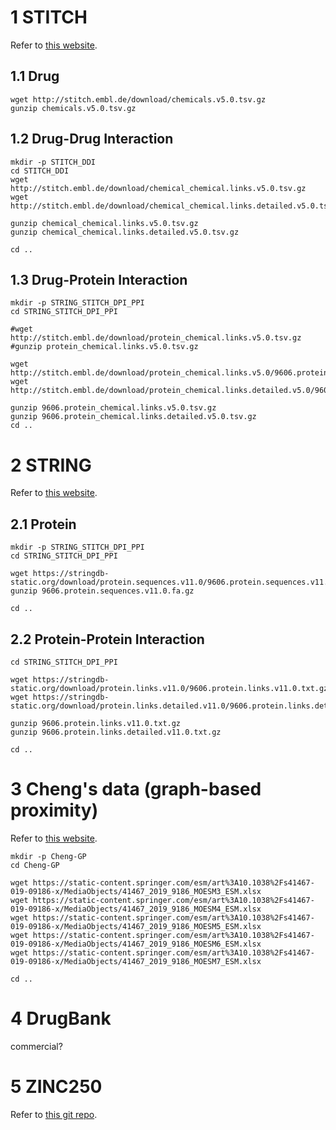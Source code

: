 # 1 STITCH

Refer to [this website](http://stitch.embl.de/cgi/download.pl?UserId=brZwE7NC7wm0&sessionId=NwiV0asmJEYj).

## 1.1 Drug

```
wget http://stitch.embl.de/download/chemicals.v5.0.tsv.gz
gunzip chemicals.v5.0.tsv.gz
```

## 1.2 Drug-Drug Interaction

```
mkdir -p STITCH_DDI
cd STITCH_DDI
wget http://stitch.embl.de/download/chemical_chemical.links.v5.0.tsv.gz
wget http://stitch.embl.de/download/chemical_chemical.links.detailed.v5.0.tsv.gz

gunzip chemical_chemical.links.v5.0.tsv.gz
gunzip chemical_chemical.links.detailed.v5.0.tsv.gz

cd ..
```

## 1.3 Drug-Protein Interaction

```
mkdir -p STRING_STITCH_DPI_PPI
cd STRING_STITCH_DPI_PPI

#wget http://stitch.embl.de/download/protein_chemical.links.v5.0.tsv.gz
#gunzip protein_chemical.links.v5.0.tsv.gz

wget http://stitch.embl.de/download/protein_chemical.links.v5.0/9606.protein_chemical.links.v5.0.tsv.gz
wget http://stitch.embl.de/download/protein_chemical.links.detailed.v5.0/9606.protein_chemical.links.detailed.v5.0.tsv.gz

gunzip 9606.protein_chemical.links.v5.0.tsv.gz
gunzip 9606.protein_chemical.links.detailed.v5.0.tsv.gz
cd ..
```

# 2 STRING

Refer to [this website](https://string-db.org/cgi/download.pl?sessionId=BROC69NXnwj6).

## 2.1 Protein

```
mkdir -p STRING_STITCH_DPI_PPI
cd STRING_STITCH_DPI_PPI

wget https://stringdb-static.org/download/protein.sequences.v11.0/9606.protein.sequences.v11.0.fa.gz
gunzip 9606.protein.sequences.v11.0.fa.gz

cd ..
```

## 2.2 Protein-Protein Interaction

```
cd STRING_STITCH_DPI_PPI

wget https://stringdb-static.org/download/protein.links.v11.0/9606.protein.links.v11.0.txt.gz
wget https://stringdb-static.org/download/protein.links.detailed.v11.0/9606.protein.links.detailed.v11.0.txt.gz

gunzip 9606.protein.links.v11.0.txt.gz
gunzip 9606.protein.links.detailed.v11.0.txt.gz

cd ..
```

# 3 Cheng's data (graph-based proximity)

Refer to [this website](https://www.nature.com/articles/s41467-019-09186-x).

```
mkdir -p Cheng-GP
cd Cheng-GP

wget https://static-content.springer.com/esm/art%3A10.1038%2Fs41467-019-09186-x/MediaObjects/41467_2019_9186_MOESM3_ESM.xlsx
wget https://static-content.springer.com/esm/art%3A10.1038%2Fs41467-019-09186-x/MediaObjects/41467_2019_9186_MOESM4_ESM.xlsx
wget https://static-content.springer.com/esm/art%3A10.1038%2Fs41467-019-09186-x/MediaObjects/41467_2019_9186_MOESM5_ESM.xlsx
wget https://static-content.springer.com/esm/art%3A10.1038%2Fs41467-019-09186-x/MediaObjects/41467_2019_9186_MOESM6_ESM.xlsx
wget https://static-content.springer.com/esm/art%3A10.1038%2Fs41467-019-09186-x/MediaObjects/41467_2019_9186_MOESM7_ESM.xlsx

cd ..
```

# 4 DrugBank

commercial?

# 5 ZINC250

Refer to [this git repo](https://github.com/chao1224/molecule_generation).

